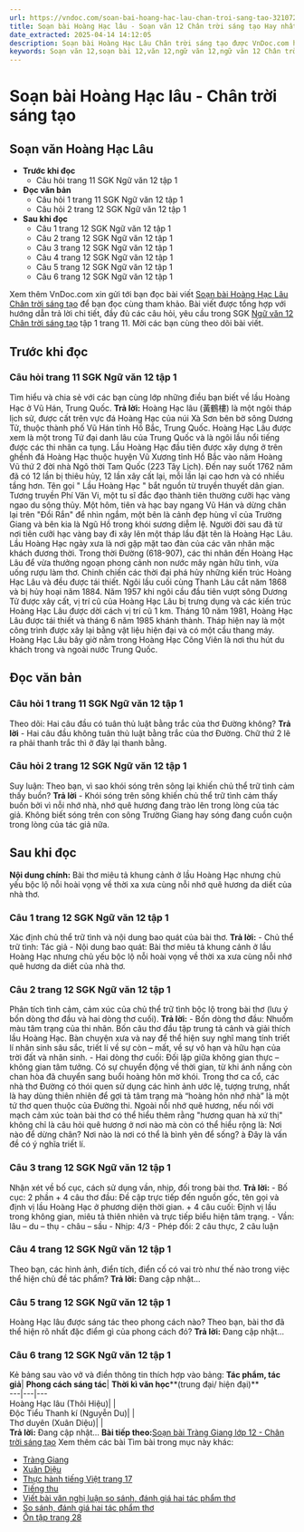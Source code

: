 ```yaml
---
url: https://vndoc.com/soan-bai-hoang-hac-lau-chan-troi-sang-tao-321072
title: Soạn bài Hoàng Hạc lâu - Soạn văn 12 Chân trời sáng tạo Hay nhất
date_extracted: 2025-04-14 14:12:05
description: Soạn bài Hoàng Hạc Lâu Chân trời sáng tạo được VnDoc.com hướng dẫn trả lời các câu hỏi trong SGK Ngữ văn Chân trời sáng tạo tập 1 trang 11. Mời các bạn cùng theo dõi bài viết.
keywords: Soạn văn 12,soạn bài 12,văn 12,ngữ văn 12,ngữ văn 12 Chân trời sáng tạo,soạn ngữ văn 12,giải ngữ văn 12,soạn văn 12 Chân trời sáng tạo,soạn văn 12 Chân trời sáng tạo ngắn nhất,soạn văn 12 tập 1 trang 11 Chân trời sáng tạo,Văn 12 Chân trời sáng tạo,Soạn bài Hoàng Hạc Lâu Chân trời sáng tạo,Soạn bài Hoàng Hạc Lâu,soạn văn hoàng hạc lâu,Hoàng Hạc Lâu,Soạn bài Hoàng Hạc Lâu ngắn nhất,soạn văn 12 trang 11 tập 1
---
```


# Soạn bài Hoàng Hạc lâu - Chân trời sáng tạo
## Soạn văn Hoàng Hạc Lâu
  * **Trước khi đọc**
    * Câu hỏi trang 11 SGK Ngữ văn 12 tập 1
  * **Đọc văn bản**
    * Câu hỏi 1 trang 11 SGK Ngữ văn 12 tập 1 
    * Câu hỏi 2 trang 12 SGK Ngữ văn 12 tập 1 
  * **Sau khi đọc**
    * Câu 1 trang 12 SGK Ngữ văn 12 tập 1
    * Câu 2 trang 12 SGK Ngữ văn 12 tập 1
    * Câu 3 trang 12 SGK Ngữ văn 12 tập 1
    * Câu 4 trang 12 SGK Ngữ văn 12 tập 1
    * Câu 5 trang 12 SGK Ngữ văn 12 tập 1
    * Câu 6 trang 12 SGK Ngữ văn 12 tập 1

Xem thêm
VnDoc.com xin gửi tới bạn đọc bài viết [Soạn bài Hoàng Hạc Lâu Chân trời sáng tạo](<https://vndoc.com/soan-bai-hoang-hac-lau-chan-troi-sang-tao-321072>) để bạn đọc cùng tham khảo. Bài viết được tổng hợp với hướng dẫn trả lời chi tiết, đầy đủ các câu hỏi, yêu cầu trong SGK [Ngữ văn 12 Chân trời sáng tạo](<https://vndoc.com/soan-van-12-chan-troi-sang-tao>) tập 1 trang 11. Mời các bạn cùng theo dõi bài viết.
## Trước khi đọc
### Câu hỏi trang 11 SGK Ngữ văn 12 tập 1
Tìm hiểu và chia sẻ với các bạn cùng lớp những điều bạn biết về lầu Hoàng Hạc ở Vũ Hán, Trung Quốc.
**Trả lời:**
Hoàng Hạc lâu \(黃鶴樓\) là một ngôi tháp lịch sử, được cất trên vực đá Hoàng Hạc của núi Xà Sơn bên bờ sông Dương Tử, thuộc thành phố Vũ Hán tỉnh Hồ Bắc, Trung Quốc. Hoàng Hạc Lâu được xem là một trong Tứ đại danh lâu của Trung Quốc và là ngôi lầu nổi tiếng được các thi nhân ca tụng.
Lầu Hoàng Hạc đầu tiên được xây dựng ở trên ghềnh đá Hoàng Hạc thuộc huyện Vũ Xương tỉnh Hồ Bắc vào năm Hoàng Vũ thứ 2 đời nhà Ngô thời Tam Quốc \(223 Tây Lịch\). Đến nay suốt 1762 năm đã có 12 lần bị thiêu hủy, 12 lần xây cất lại, mỗi lần lại cao hơn và có nhiều tầng hơn.
Tên gọi " Lầu Hoàng Hạc " bắt nguồn từ truyền thuyết dân gian. Tương truyền Phí Văn Vi, một tu sĩ đắc đạo thành tiên thường cưỡi hạc vàng ngao du sông thủy. Một hôm, tiên và hạc bay ngang Vũ Hán và dừng chân lại trên "Đồi Rắn" để nhìn ngắm, một bên là cảnh đẹp hùng vĩ của Trường Giang và bên kia là Ngũ Hồ trong khói sương diễm lệ. Người đời sau đã từ nơi tiên cưỡi hạc vàng bay đi xây lên một tháp lầu đặt tên là Hoàng Hạc Lâu.
Lầu Hoàng Hạc ngày xưa là nơi gặp mặt tao đàn của các văn nhân mặc khách đương thời. Trong thời Đường \(618-907\), các thi nhân đến Hoàng Hạc Lâu để vừa thưởng ngoạn phong cảnh non nước mây ngàn hữu tình, vừa uống rượu làm thơ.
Chinh chiến các thời đại phá hủy những kiến trúc Hoàng Hạc Lâu và đều được tái thiết. Ngôi lầu cuối cùng Thanh Lâu cắt năm 1868 và bị hủy hoại năm 1884. Năm 1957 khi ngôi cầu đầu tiên vượt sông Dương Tử được xây cất, vị trí cũ của Hoàng Hạc Lâu bị trưng dụng và các kiến trúc Hoàng Hạc Lâu được dời cách vị trí cũ 1 km.
Tháng 10 năm 1981, Hoàng Hạc Lâu được tái thiết và tháng 6 năm 1985 khánh thành. Tháp hiện nay là một công trình được xây lại bằng vật liệu hiện đại và có một cầu thang máy. Hoàng Hạc Lâu bây giờ nằm trong Hoàng Hạc Công Viên là nơi thu hút du khách trong và ngoài nước Trung Quốc.
## Đọc văn bản
### **Câu hỏi 1 trang 11 SGK Ngữ văn 12 tập 1**
Theo dõi: Hai câu đầu có tuân thủ luật bằng trắc của thơ Đường không?
**Trả lời**
\- Hai câu đầu không tuân thủ luật bằng trắc của thơ Đường. Chữ thứ 2 lẽ ra phải thanh trắc thì ở đây lại thanh bằng.
### Câu hỏi 2 trang 12 SGK Ngữ văn 12 tập 1
Suy luận: Theo bạn, vì sao khói sóng trên sông lại khiến chủ thể trữ tình cảm thấy buồn?
**Trả lời**
\- Khói sóng trên sông khiến chủ thể trữ tình cảm thấy buồn bởi vì nỗi nhớ nhà, nhớ quê hương đang trào lên trong lòng của tác giả. Không biết sóng trên con sông Trường Giang hay sóng đang cuồn cuộn trong lòng của tác giả nữa.
## Sau khi đọc
**Nội dung chính:** Bài thơ miêu tả khung cảnh ở lầu Hoàng Hạc nhưng chủ yếu bộc lộ nỗi hoài vọng về thời xa xưa cùng nỗi nhớ quê hương da diết của nhà thơ.
### Câu 1 trang 12 SGK Ngữ văn 12 tập 1
Xác định chủ thể trữ tình và nội dung bao quát của bài thơ.
**Trả lời:**
\- Chủ thể trữ tình: Tác giả
\- Nội dung bao quát: Bài thơ miêu tả khung cảnh ở lầu Hoàng Hạc nhưng chủ yếu bộc lộ nỗi hoài vọng về thời xa xưa cùng nỗi nhớ quê hương da diết của nhà thơ.
### Câu 2 trang 12 SGK Ngữ văn 12 tập 1
Phân tích tình cảm, cảm xúc của chủ thể trữ tình bộc lộ trong bài thơ \(lưu ý bốn dòng thơ đầu và hai dòng thơ cuối\).
**Trả lời:**
\- Bốn dòng thơ đầu: Nhuốm màu tâm trạng của thi nhân. Bốn câu thơ đầu tập trung tả cảnh và giải thích lầu Hoàng Hạc. Bàn chuyện xưa và nay để thể hiện suy nghĩ mang tính triết lí nhân sinh sâu sắc, triết lí về sự còn – mất, về sự vô hạn và hữu hạn của trời đất và nhân sinh.
\- Hai dòng thơ cuối: Đối lập giữa không gian thực – không gian tâm tưởng. Có sự chuyển động về thời gian, từ khi ánh nắng còn chan hòa đã chuyển sang buổi hoàng hôn mờ khói. Trong thơ ca cổ, các nhà thơ Đường có thói quen sử dụng các hình ảnh ước lệ, tượng trưng, nhất là hay dùng thiên nhiên để gợi tả tâm trạng mà “hoàng hôn nhớ nhà” là một tứ thơ quen thuộc của Đường thi. Ngoài nỗi nhớ quê hương, nếu nối với mạch cảm xúc toàn bài thơ có thể hiểu thêm rằng "hương quan hà xứ thị" không chỉ là câu hỏi quê hương ở nơi nào mà còn có thể hiểu rộng là: Nơi nào để dừng chân? Nơi nào là nơi có thể là bình yên để sống? à Đây là vấn đề có ý nghĩa triết lí.
### Câu 3 trang 12 SGK Ngữ văn 12 tập 1
Nhận xét về bố cục, cách sử dụng vần, nhịp, đối trong bài thơ.
**Trả lời:**
\- Bố cục: 2 phần
\+ 4 câu thơ đầu: Đề cập trực tiếp đến nguồn gốc, tên gọi và định vị lầu Hoàng Hạc ở phương diện thời gian.
\+ 4 câu cuối: Định vị lầu trong không gian, miêu tả thiên nhiên và trực tiếp biểu hiện tâm trạng.
\- Vần: lâu – du – thụ - châu – sầu
\- Nhịp: 4/3
\- Phép đối: 2 câu thực, 2 câu luận
### Câu 4 trang 12 SGK Ngữ văn 12 tập 1
Theo bạn, các hình ảnh, điển tích, điển cố có vai trò như thế nào trong việc thể hiện chủ đề tác phẩm?
**Trả lời:**
Đang cập nhật...
### Câu 5 trang 12 SGK Ngữ văn 12 tập 1
Hoàng Hạc lâu được sáng tác theo phong cách nào? Theo bạn, bài thơ đã thể hiện rõ nhất đặc điểm gì của phong cách đó?
**Trả lời:**
Đang cập nhật...
### Câu 6 trang 12 SGK Ngữ văn 12 tập 1
Kẻ bảng sau vào vở và điền thông tin thích hợp vào bảng:
**Tác phẩm, tác giả**| **Phong cách sáng tác**| **Thời kì văn học****\(trung đại/ hiện đại\)**  
---|---|---  
Hoàng Hạc lâu \(Thôi Hiệu\)| |   
Độc Tiểu Thanh kí \(Nguyễn Du\)| |   
Thơ duyên \(Xuân Diệu\)| |   
**Trả lời:**
Đang cập nhật...
**Bài tiếp theo:**[Soạn bài Tràng Giang lớp 12 - Chân trời sáng tạo](<https://vndoc.com/soan-bai-trang-giang-lop-12-chan-troi-sang-tao-321074>)
Xem thêm các bài Tìm bài trong mục này khác:
  * [Tràng Giang](</soan-bai-trang-giang-lop-12-chan-troi-sang-tao-321074>)
  * [Xuân Diệu](</soan-bai-xuan-dieu-chan-troi-sang-tao-321078>)
  * [Thực hành tiếng Việt trang 17](</soan-bai-thuc-hanh-tieng-viet-trang-17-chan-troi-sang-tao-321079>)
  * [Tiếng thu](</soan-bai-tieng-thu-chan-troi-sang-tao-321081>)
  * [Viết bài văn nghị luận so sánh, đánh giá hai tác phẩm thơ](</soan-bai-viet-bai-van-nghi-luan-so-sanh-danh-gia-hai-tac-pham-tho-chan-troi-sang-tao-321245>)
  * [So sánh, đánh giá hai tác phẩm thơ](</soan-bai-so-sanh-danh-gia-hai-tac-pham-tho-chan-troi-sang-tao-321247>)
  * [Ôn tập trang 28](</soan-bai-on-tap-trang-28-chan-troi-sang-tao-321251>)

